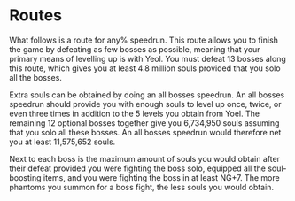 # Routes

What follows is a route for any% speedrun. This route allows you to finish the
game by defeating as few bosses as possible, meaning that your primary means of
levelling up is with Yeol. You must defeat 13 bosses along this route, which
gives you at least 4.8 million souls provided that you solo all the bosses.

Extra souls can be obtained by doing an all bosses speedrun. An all bosses
speedrun should provide you with enough souls to level up once, twice, or even
three times in addition to the 5 levels you obtain from Yoel. The remaining 12
optional bosses together give you 6,734,950 souls assuming that you solo all
these bosses. An all bosses speedrun would therefore net you at least 11,575,652
souls.

Next to each boss is the maximum amount of souls you would obtain after their
defeat provided you were fighting the boss solo, equipped all the soul-boosting
items, and you were fighting the boss in at least NG+7. The more phantoms you
summon for a boss fight, the less souls you would obtain.
